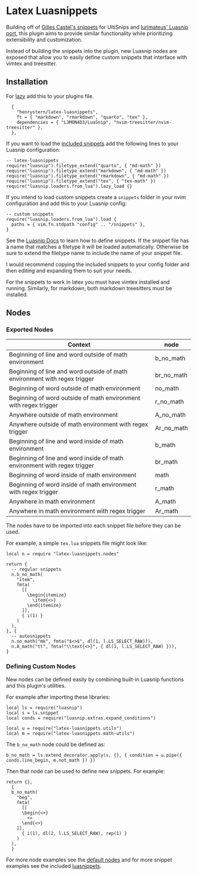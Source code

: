# Latex Luasnippets

Building off of [Gilles Castel's snippets](https://github.com/gillescastel/latex-snippets) for UltiSnips and [Iurimateus' Luasnip port](https://github.com/iurimateus/luasnip-latex-snippets.nvim), this plugin aims to provide similar functionality while prioritizing extensibility and customization.

Instead of building the snippets into the plugin, new Luasnip nodes are exposed that allow you to easily define custom snippets that interface with vimtex and treesitter.

## Installation

For [lazy](https://github.com/folke/lazy.nvim) add this to your plugins file.

```
  {
    "henrystern/latex-luasnippets",
    ft = { "markdown", "rmarkdown", "quarto", "tex" },
    dependencies = { "L3MON4D3/LuaSnip", "nvim-treesitter/nvim-treesitter" },
  },
```

If you want to load the [included snippets](./luasnippets/tex-math.lua) add the following lines to your Luasnip configuration:

```
-- latex-luasnippets
require("luasnip").filetype_extend("quarto", { "md-math" })
require("luasnip").filetype_extend("markdown", { "md-math" })
require("luasnip").filetype_extend("rmarkdown", { "md-math" })
require("luasnip").filetype_extend("tex", { "tex-math" })
require("luasnip.loaders.from_lua").lazy_load {}
```

If you intend to load custom snippets create a `snippets` folder in your nvim configuration and add this to your Luasnip config:

```
-- custom snippets
require("luasnip.loaders.from_lua").load {
  paths = { vim.fn.stdpath "config" .. "/snippets" },
}
```

See the [Luasnip Docs](https://github.com/L3MON4D3/LuaSnip/blob/master/DOC.md) to learn how to define snippets. If the snippet file has a name that matches a filetype it will be loaded automatically. Otherwise be sure to extend the filetype name to include the name of your snippet file.

I would recommend copying the included snippets to your config folder and then editing and expanding them to suit your needs.

For the snippets to work in latex you must have vimtex installed and running. Similarly, for markdown, both markdown treesitters must be installed.

## Nodes

### Exported Nodes

| Context                                                                   | node       |
| ------------------------------------------------------------------------- | ---------- |
| Beginning of line and word outside of math environment                    | b_no_math  |
| Beginning of line and word outside of math environment with regex trigger | br_no_math |
| Beginning of word outside of math environment                             | no_math    |
| Beginning of word outside of math environment with regex trigger          | r_no_math  |
| Anywhere outside of math environment                                      | A_no_math  |
| Anywhere outside of math environment with regex trigger                   | Ar_no_math |
| Beginning of line and word inside of math environment                     | b_math     |
| Beginning of line and word inside of math environment with regex trigger  | br_math    |
| Beginning of word inside of math environment                              | math       |
| Beginning of word inside of math environment with regex trigger           | r_math     |
| Anywhere in math environment                                              | A_math     |
| Anywhere in math environment with regex trigger                           | Ar_math    |

The nodes have to be imported into each snippet file before they can be used.

For example, a simple `tex.lua` snippets file might look like:

```
local n = require "latex-luasnippets.nodes"

return {
  -- regular snippets
  n.b_no_math(
    "item",
    fmta(
      [[
        \begin{itemize}
          \item{<>}
        \end{itemize}
      ]],
      { i(1) }
    )
  ),
}, {
  -- autosnippets
  n.no_math("mk", fmta("$<>$", dl(1, l.LS_SELECT_RAW))),
  n.A_math("tt", fmta("\\text{<>}", { dl(1, l.LS_SELECT_RAW) })),
}

```

### Defining Custom Nodes

New nodes can be defined easily by combining built-in Luasnip functions and this plugin's utilities.

For example after importing these libraries:

```
local ls = require("luasnip")
local s = ls.snippet
local conds = require("luasnip.extras.expand_conditions")

local u = require("latex-luasnippets.utils")
local m = require("latex-luasnippets.math-utils")
```

The `b_no_math` node could be defined as:

```
b_no_math = ls.extend_decorator.apply(s, {}, { condition = u.pipe({ conds.line_begin, m.not_math }) })
```

Then that node can be used to define new snippets. For example:

```
return {},
  {
  b_no_math(
    "beg",
    fmta(
      [[
      \begin{<>}
        <>
      \end{<>}
    ]],
      { i(1), dl(2, l.LS_SELECT_RAW), rep(1) }
    )
  ),
  }
```

For more node examples see the [default nodes](./lua/latex-luasnippets/nodes.lua) and for more snippet examples see the included [luasnippets](./luasnippets/tex-math.lua).
